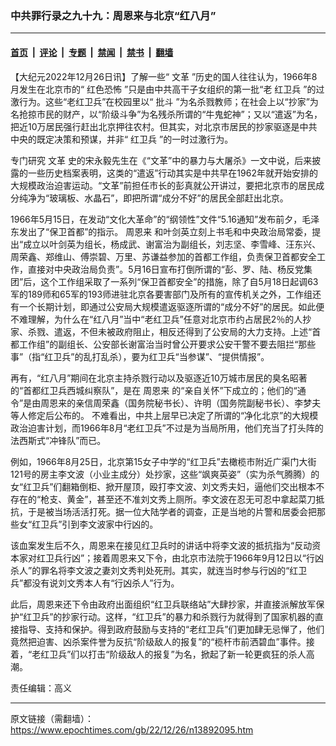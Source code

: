### 中共罪行录之九十九：周恩来与北京“红八月”

---

#### [首页](../../../..?n13892095) &nbsp;|&nbsp; [评论](../../../../../epoch-comment?n13892095) &nbsp;|&nbsp; [专题](../../../../../epoch-special?n13892095) &nbsp;|&nbsp; [禁闻](../../../../../epoch-news?n13892095) &nbsp;|&nbsp; [禁书](../../../../../books?n13892095) &nbsp;|&nbsp; [翻墙](https://github.com/gfw-breaker/nogfw/blob/master/README.md?n13892095)


<div class="post_content" id="artbody" itemprop="articleBody">
 <!-- article content begin -->
 <p>
  【大纪元2022年12月26日讯】了解一些“
  <ok href="https://www.epochtimes.com/gb/tag/%E6%96%87%E9%9D%A9.html">
   文革
  </ok>
  ”历史的国人往往认为，1966年8月发生在北京市的“
  <ok href="https://www.epochtimes.com/gb/tag/%E7%BA%A2%E8%89%B2%E6%81%90%E6%80%96.html">
   红色恐怖
  </ok>
  ”只是由中共高干子女组织的第一批“老
  <ok href="https://www.epochtimes.com/gb/tag/%E7%BA%A2%E5%8D%AB%E5%85%B5.html">
   红卫兵
  </ok>
  ”的过激行为。这些“老红卫兵”在校园里以“
  <ok href="https://www.epochtimes.com/gb/tag/%E6%89%B9%E6%96%97.html">
   批斗
  </ok>
  ”为名杀戮教师；在社会上以“抄家”为名抢掠市民的财产，以“阶级斗争”为名残杀所谓的“牛鬼蛇神”；又以“遣返”为名，把近10万居民强行赶出北京押往农村。但其实，对北京市居民的抄家驱逐是中共中央的既定决策和预谋，并非“
  <ok href="https://www.epochtimes.com/gb/tag/%E7%BA%A2%E5%8D%AB%E5%85%B5.html">
   红卫兵
  </ok>
  ”的一时过激行为。
 </p>
 <p>
  专门研究
  <ok href="https://www.epochtimes.com/gb/tag/%E6%96%87%E9%9D%A9.html">
   文革
  </ok>
  史的宋永毅先生在《“文革”中的暴力与大屠杀》一文中说，后来披露的一些历史档案表明，这类的“遣返”行动其实是中共早在1962年就开始安排的大规模政治迫害运动。“文革”前担任市长的彭真就公开讲过，要把北京市的居民成分纯净为“玻璃板、水晶石”，即把所谓“成分不好”的居民全部赶出北京。
 </p>
 <p>
  1966年5月15日，在发动“文化大革命”的“纲领性”文件“5.16通知”发布前夕，毛泽东发出了“保卫首都”的指示。
  <ok href="https://www.epochtimes.com/gb/tag/%E5%91%A8%E6%81%A9%E6%9D%A5.html">
   周恩来
  </ok>
  和叶剑英立刻上书毛和中央政治局常委，提出“成立以叶剑英为组长，杨成武、谢富治为副组长，刘志坚、李雪峰、汪东兴、周荣鑫、郑维山、傅崇碧、万里、苏谦益参加的首都工作组，负责保卫首都安全工作，直接对中央政治局负责”。5月16日宣布打倒所谓的“彭、罗、陆、杨反党集团”后，这个工作组采取了一系列“保卫首都安全”的措施，除了自5月18日起调63军的189师和65军的193师进驻北京各要害部门及所有的宣传机关之外，工作组还有一个长期计划，即通过公安局大规模遣返驱逐所谓的“成分不好”的居民。如此便不难理解，为什么在“红八月”当中“老红卫兵”任意对北京市约占居民2％的人抄家、杀戮、遣返，不但未被政府阻止，相反还得到了公安局的大力支持。上述“首都工作组”的副组长、公安部长谢富治当时曾公开要求公安干警不要去阻拦“那些事”（指“红卫兵”的乱打乱杀），要为红卫兵“当参谋”、“提供情报”。
 </p>
 <p>
  再有，“红八月”期间在北京主持杀戮行动以及驱逐近10万城市居民的臭名昭著的“首都红卫兵西城纠察队”，是在
  <ok href="https://www.epochtimes.com/gb/tag/%E5%91%A8%E6%81%A9%E6%9D%A5.html">
   周恩来
  </ok>
  的“亲自关怀”下成立的；他们的“通令”是由周恩来的亲信周荣鑫（国务院秘书长）、许明（国务院副秘书长）、李梦夫等人修定后公布的。 不难看出，中共上层早已决定了所谓的“净化北京”的大规模政治迫害计划，而1966年8月“老红卫兵”不过是为当局所用，他们充当了打头阵的法西斯式“冲锋队”而已。
 </p>
 <p>
  例如，1966年8月25日，北京第15女子中学的“红卫兵”去橄榄市附近广渠门大街121号的房主李文波（小业主成分）处抄家，这些“飒爽英姿”（实为杀气腾腾）的女“红卫兵”们翻箱倒柜、掀开屋顶，殴打李文波、刘文秀夫妇，逼他们交出根本不存在的“枪支、黄金”，甚至还不准刘文秀上厕所。李文波在忍无可忍中拿起菜刀抵抗，于是被当场活活打死。据一位大陆学者的调查，正是当地的片警和居委会把那些女“红卫兵”引到李文波家中行凶的。
 </p>
 <p>
  该血案发生后不久，周恩来在接见红卫兵时的讲话中将李文波的抵抗指为“反动资本家对红卫兵行凶”；接着周恩来又下令，由北京市法院于1966年9月12日以“行凶杀人”的罪名将李文波之妻刘文秀判处死刑。其实，就连当时参与行凶的“红卫兵”都没有说刘文秀本人有“行凶杀人”行为。
 </p>
 <p>
  此后，周恩来还下令由政府出面组织“红卫兵联络站”大肆抄家，并直接派解放军保护“红卫兵”的抄家行动。这样，“红卫兵”的暴力和杀戮行为就得到了国家机器的直接指导、支持和保护。得到政府鼓励与支持的“老红卫兵”们更加肆无忌惮了，他们竟然把迫害、凶杀案件誉为反抗“阶级敌人的报复”的“榄杆市前洒碧血”事件。接着，“老红卫兵”们以打击“阶级敌人的报复”为名，掀起了新一轮更疯狂的杀人高潮。
 </p>
 <p>
  责任编辑：高义
 </p>
 <!-- article content end -->
 <div id="below_article_ad">
 </div>
</div>


---

原文链接（需翻墙）：https://www.epochtimes.com/gb/22/12/26/n13892095.htm